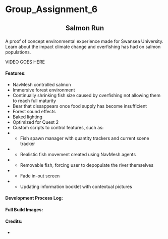 # Group_Assignment_6

## <p align="center"> Salmon Run </p> 
A proof of concept environmental experience made for Swansea University.  
Learn about the impact climate change and overfishing has had on salmon populations.










VIDEO GOES HERE


#### Features:
* NavMesh controlled salmon  
* Immersive forest environment
* Continually shrinking fish size caused by overfishing not allowing them to reach full maturity  
* Bear that dissappears once food supply has become insufficient 
* Forest sound effects
* Baked lighting
* Optimized for Quest 2
* Custom scripts to control features, such as:   
* - Fish spawn manager with quantity trackers and current scene tracker 
* - Realistic fish movement created using NavMesh agents
* - Removable fish, forcing user to depopulate the river themselves
* - Fade in-out screen
* - Updating information booklet with contextual pictures

#### Development Process Log: 


#### Full Build Images:  






#### Credits:  
* 





